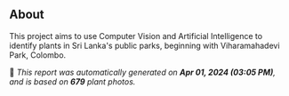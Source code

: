## About

This project aims to use Computer Vision and Artificial Intelligence to identify plants in Sri Lanka's public parks, beginning with Viharamahadevi Park, Colombo.

🤖 *This report was automatically generated on  **Apr 01, 2024 (03:05 PM)**, and is based on **679** plant photos.*
